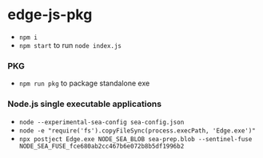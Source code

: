 
# edge-js-pkg

- `npm i`
- `npm start` to run `node index.js`


### PKG
- `npm run pkg` to package standalone exe

### Node.js single executable applications
- `node --experimental-sea-config sea-config.json `
- `node -e "require('fs').copyFileSync(process.execPath, 'Edge.exe')" `
- `npx postject Edge.exe NODE_SEA_BLOB sea-prep.blob --sentinel-fuse NODE_SEA_FUSE_fce680ab2cc467b6e072b8b5df1996b2 `


